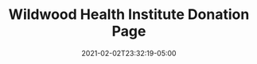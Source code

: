 ---
title: "Wildwood Health Institute Donation Page"
date: 2021-02-02T23:32:19-05:00
draft: false
images: "img/wildwoodhealth.org/give"
link: "https://wildwoodhealth.org/give/"
src: "https://gitlab.com/wildwood-health-institute/landing-pages/give"
categories:
- "Svelte"
- "Linux"
- "NGINX"
---